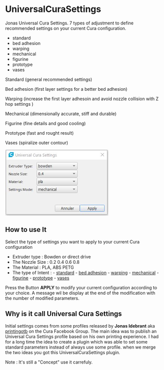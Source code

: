 # UniversalCuraSettings
 
 Jonas Universal Cura Settings. 7 types of adjustment to define recommended settings on your current Cura configuration.
 
- standard
- bed adhesion
- warping
- mechanical
- figurine
- prototype
- vases

Standard (general recommended settings)

Bed adhesion (first layer settings for a better bed adhesion)

Warping (increase the first layer adhesoin and avoid nozzle collision with Z hop settings )

Mechanical (dimensionally accurate, stiff and durable)

Figurine (fine details and good cooling)

Prototype (fast and rought result)

Vases (spiralize outer contour)


![menuSettings](./doc/settings.jpg)

## How to use It

Select the type of settings you want to apply to your current Cura configuration

- Extruder type : Bowden or direct drive
- The Nozzle Size : 0.2 0.4 0.6 0.8
- The Material :  PLA, ABS PETG
- The type of Intent  :
        - [standard](https://github.com/5axes/UniversalCuraSettings/discussions/12)
        - [bed adhesion](https://github.com/5axes/UniversalCuraSettings/discussions/9) 
        - [warping](https://github.com/5axes/UniversalCuraSettings/discussions/13)
        - [mechanical](https://github.com/5axes/UniversalCuraSettings/discussions/8)
        - [figurine](https://github.com/5axes/UniversalCuraSettings/discussions/14)
        - [prototype](https://github.com/5axes/UniversalCuraSettings/discussions/10)
        - [vases](https://github.com/5axes/UniversalCuraSettings/discussions/15)

Press the Button **APPLY** to modify your current configuration according to your choice. A message wil be display at the end of the modification with the number of modified parameters.


## Why is it call Universal Cura Settings

Initial settings comes from some profiles released by **Jonas Idebrant** aka [printingotb](https://github.com/printingotb) on the Cura Facebook Group. The main idea was to publish an Universal Cura Settings profile based on his own printing experience. I had for a long time the idea to create a plugin which was able to set some standard parameters instead of always use some profile. when we merge the two ideas you got this UniversalCuraSettings plugin. 

Note : It's still a "Concept" use it carrefuly.
